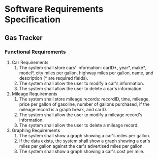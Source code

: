 # Software Requirements Specification
## Gas Tracker

### Functional Requirements
1. Car Requirements
	1. The system shall store cars' information: carID*, year*, make*, model*, city miles per gallon, highway miles per gallon, name, and description (* are required fields).
	2. The system shall allow the user to modify a car's information.
	3. The system shall allow the user to delete a car's information.
2. Mileage Requirements
	1. The system shall store mileage records: recordID, time, mileage, price per gallon of gasoline, number of gallons purchased, if the mileage record is a graph break, and carID.
	2. The system shall allow the user to modify a mileage record's information.
	3. The system shall allow the user to delete a mileage record.
3. Graphing Requirements
	1. The system shall show a graph showing a car's miles per gallon.
	2. If the data exists, the system shall show a graph showing a car's miles per gallon against the car's advertised miles per gallon.
	3. The system shall show a graph showing a car's cost per mile.